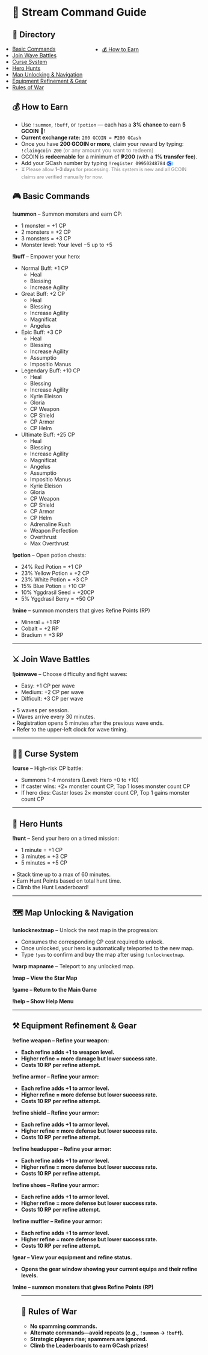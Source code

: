 <h1>📜 Stream Command Guide</h1>

<h2>📑 Directory</h2>
<div style="display: flex; gap: 40px;">
  <ul style="margin: 0; padding: 0;">
    <li><a href="#basic-commands">Basic Commands</a></li>
    <li><a href="#wave-battles">Join Wave Battles</a></li>
    <li><a href="#curse-system">Curse System</a></li>
    <li><a href="#hero-hunts">Hero Hunts</a></li>
    <li><a href="#map-unlocking">Map Unlocking & Navigation</a></li>
    <li><a href="#equipment-refinement">Equipment Refinement & Gear</a></li>
    <li><a href="#rules">Rules of War</a></li>
  </ul>

  <ul style="margin: 0; padding: 0;">
    <li><a href="#how-to-earn">💰 How to Earn</a></li>
  </ul>
</div>

<!-- Moved detailed content here -->
<h2 id="how-to-earn">💰 How to Earn</h2>
<ul>
  <li>
    Use <code>!summon</code>, <code>!buff</code>, or <code>!potion</code> — 
    each has a <strong>3% chance</strong> to earn <strong>5 GCOIN</strong> 💠!
  </li>
  <li>
    <strong>Current exchange rate:</strong> <code>200 GCOIN = ₱200 GCash</code>
  </li>
  <li>
    Once you have <strong>200 GCOIN or more</strong>, claim your reward by typing:<br>
    <code>!claimgcoin 200</code> <span style="color: #888;">(or any amount you want to redeem)</span>
  </li>
  <li>
    GCOIN is <strong>redeemable</strong> for a minimum of <strong>₱200</strong> 
    (with a <strong>1% transfer fee</strong>).
  </li>
  <li>
    Add your GCash number by typing <code>!register 09950248784</code> 
    <img src="gcash-icon.png" alt="GCash" style="height: 1em; vertical-align: middle;">
  </li>
  <li style="color: #888; font-size: 0.9em;">
    ⏳ Please allow <strong>1–3 days</strong> for processing. This system is new and all GCOIN claims are verified manually for now.
  </li>
</ul>

</div>

<h2 id="basic-commands">🎮 Basic Commands</h2>
<p><strong>!summon</strong> – Summon monsters and earn CP:</p>
<ul>
  <li>1 monster = +1 CP</li>
  <li>2 monsters = +2 CP</li>
  <li>3 monsters = +3 CP</li>
  <li>Monster level: Your level −5 up to +5</li>
</ul>

<p><strong>!buff</strong> – Empower your hero:</p>
<ul>
  <li>Normal Buff: +1 CP  
    <ul>
      <li>Heal</li>
      <li>Blessing</li>
      <li>Increase Agility</li>
    </ul>
  </li>
  <li>Great Buff: +2 CP  
    <ul>
      <li>Heal</li>
      <li>Blessing</li>
      <li>Increase Agility</li>
      <li>Magnificat</li>
      <li>Angelus</li>
    </ul>
  </li>
  <li>Epic Buff: +3 CP  
    <ul>
      <li>Heal</li>
      <li>Blessing</li>
      <li>Increase Agility</li>
      <li>Assumptio</li>
      <li>Impositio Manus</li>
    </ul>
  </li>
  <li>Legendary Buff: +10 CP  
    <ul>
      <li>Heal</li>
      <li>Blessing</li>
      <li>Increase Agility</li>
      <li>Kyrie Eleison</li>
      <li>Gloria</li>
      <li>CP Weapon</li>
      <li>CP Shield</li>
      <li>CP Armor</li>
      <li>CP Helm</li>
    </ul>
  </li>
  <li>Ultimate Buff: +25 CP  
    <ul>
      <li>Heal</li>
      <li>Blessing</li>
      <li>Increase Agility</li>
      <li>Magnificat</li>
      <li>Angelus</li>
      <li>Assumptio</li>
      <li>Impositio Manus</li>
      <li>Kyrie Eleison</li>
      <li>Gloria</li>
      <li>CP Weapon</li>
      <li>CP Shield</li>
      <li>CP Armor</li>
      <li>CP Helm</li>
      <li>Adrenaline Rush</li>
      <li>Weapon Perfection</li>
      <li>Overthrust</li>
      <li>Max Overthrust</li>
    </ul>
  </li>
</ul>

<p><strong>!potion</strong> – Open potion chests:</p>
<ul>
  <li>24% Red Potion = +1 CP</li>
  <li>23% Yellow Potion = +2 CP</li>
  <li>23% White Potion = +3 CP</li>
  <li>15% Blue Potion = +10 CP</li>
  <li>10% Yggdrasil Seed = +20CP</li>
  <li>5% Yggdrasil Berry = +50 CP</li>
</ul>
<p><strong>!mine</strong> – summon monsters that gives Refine Points (RP)
  <ul>
  <li>Mineral = +1 RP</li>
  <li>Cobalt = +2 RP</li>
  <li>Bradium = +3 RP</li>
</ul>
<hr>

<h2 id="wave-battles">⚔️ Join Wave Battles</h2>
<p><strong>!joinwave</strong> – Choose difficulty and fight waves:</p>
<ul>
  <li>Easy: +1 CP per wave</li>
  <li>Medium: +2 CP per wave</li>
  <li>Difficult: +3 CP per wave</li>
</ul>
<p>▪ 5 waves per session.<br>
▪ Waves arrive every 30 minutes.<br>
▪ Registration opens 5 minutes after the previous wave ends.<br>
▪ Refer to the upper-left clock for wave timing.</p>

<hr>

<h2 id="curse-system">🧙‍♂️ Curse System</h2>
<p><strong>!curse</strong> – High-risk CP battle:</p>
<ul>
  <li>Summons 1–4 monsters (Level: Hero +0 to +10)</li>
  <li>If caster wins: +2× monster count CP, Top 1 loses monster count CP</li>
  <li>If hero dies: Caster loses 2× monster count CP, Top 1 gains monster count CP</li>
</ul>

<hr>

<h2 id="hero-hunts">🏹 Hero Hunts</h2>
<p><strong>!hunt</strong> – Send your hero on a timed mission:</p>
<ul>
  <li>1 minute = +1 CP</li>
  <li>3 minutes = +3 CP</li>
  <li>5 minutes = +5 CP</li>
</ul>
<p>▪ Stack time up to a max of 60 minutes.<br>
▪ Earn Hunt Points based on total hunt time.<br>
▪ Climb the Hunt Leaderboard!</p>

<hr>

<h2 id="map-unlocking">🗺️ Map Unlocking & Navigation</h2>
<p><strong>!unlocknextmap</strong> – Unlock the next map in the progression:</p>
<ul>
  <li>Consumes the corresponding CP cost required to unlock.</li>
  <li>Once unlocked, your hero is automatically teleported to the new map.</li>
  <li>Type <code>!yes</code> to confirm and buy the map after using <code>!unlocknextmap</code>.</li>
</ul>
<p><strong>!warp mapname</strong> – Teleport to any unlocked map.</p>

<p><strong>!map – View the Star Map</p>
<p><strong>!game – Return to the Main Game</p>
<p><strong>!help – Show Help Menu</p>


<hr>
<h2 id="equipment-refinement">⚒️ Equipment Refinement & Gear</h2>
<p><strong>!refine weapon</strong> – Refine your weapon:</p>
<ul>
  <li>Each refine adds +1 to weapon level.</li>
  <li>Higher refine = more damage but lower success rate.</li>
  <li>Costs 10 RP per refine attempt.</li>
</ul>

<p><strong>!refine armor</strong> – Refine your armor:</p>
<ul>
  <li>Each refine adds +1 to armor level.</li>
  <li>Higher refine = more defense but lower success rate.</li>
  <li>Costs 10 RP per refine attempt.</li>
</ul>
<p><strong>!refine shield</strong> – Refine your armor:</p>
<ul>
  <li>Each refine adds +1 to armor level.</li>
  <li>Higher refine = more defense but lower success rate.</li>
  <li>Costs 10 RP per refine attempt.</li>
</ul>

<p><strong>!refine headupper</strong> – Refine your armor:</p>
<ul>
  <li>Each refine adds +1 to armor level.</li>
  <li>Higher refine = more defense but lower success rate.</li>
  <li>Costs 10 RP per refine attempt.</li>
</ul>
<p><strong>!refine shoes</strong> – Refine your armor:</p>
<ul>
  <li>Each refine adds +1 to armor level.</li>
  <li>Higher refine = more defense but lower success rate.</li>
  <li>Costs 10 RP per refine attempt.</li>
</ul>
<p><strong>!refine muffler</strong> – Refine your armor:</p>
<ul>
  <li>Each refine adds +1 to armor level.</li>
  <li>Higher refine = more defense but lower success rate.</li>
  <li>Costs 10 RP per refine attempt.</li>
</ul>
<p><strong>!gear</strong> – View your equipment and refine status.</p>
<ul>
  <li>Opens the gear window showing your current equips and their refine levels.</li>
</ul>
</ul>
<p><strong>!mine</strong> – summon monsters that gives Refine Points (RP)
<ul>
<hr>

<h2 id="rules">🚫 Rules of War</h2>
<ul>
  <li>No spamming commands.</li>
  <li>Alternate commands—avoid repeats (e.g., <code>!summon</code> → <code>!buff</code>).</li>
  <li>Strategic players rise; spammers are ignored.</li>
  <li>Climb the Leaderboards to earn GCash prizes!</li>
</ul>

</body>
</html>

